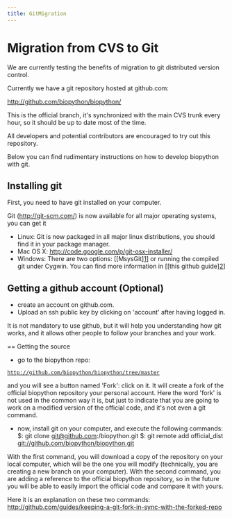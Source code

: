 ```yaml
---
title: GitMigration
---
```


Migration from CVS to Git
=========================

We are currently testing the benefits of migration to git distributed
version control.

Currently we have a git repository hosted at github.com:

<http://github.com/biopython/biopython/>

This is the official branch, it's synchronized with the main CVS trunk
every hour, so it should be up to date most of the time.

All developers and potential contributors are encouraged to try out this
repository.

Below you can find rudimentary instructions on how to develop biopython
with git.

Installing git
--------------

First, you need to have git installed on your computer.

Git (http://git-scm.com/) is now available for all major operating
systems, you can get it

-   Linux: Git is now packaged in all major linux distributions, you
    should find it in your package manager.
-   Mac OS X: <http://code.google.com/p/git-osx-installer/>
-   Windows: There are two options:
    \[\[MsysGit\][1](http://code.google.com/p/msysgit/)\] or running the
    compiled git under Cygwin. You can find more information in \[\[this
    github
    guide\][2](http://github.com/guides/using-git-and-github-for-the-windows-for-newbies)\]

Getting a github account (Optional)
-----------------------------------

-   create an account on github.com.
-   Upload an ssh public key by clicking on 'account' after having
    logged in.

It is not mandatory to use github, but it will help you understanding
how git works, and it allows other people to follow your branches and
your work.

== Getting the source

- go to the biopython repo:

[`http://github.com/biopython/biopython/tree/master`](http://github.com/biopython/biopython/tree/master)

and you will see a button named 'Fork': click on it. It will create a
fork of the official biopython repository your personal account. Here
the word 'fork' is not used in the common way it is, but just to
indicate that you are going to work on a modified version of the
official code, and it's not even a git command.

- now, install git on your computer, and execute the following commands:
$: git clone git@github.com:<your username>/biopython.git $: git remote
add official\_dist <git://github.com/biopython/biopython.git>

With the first command, you will download a copy of the repository on
your local computer, which will be the one you will modify (technically,
you are creating a new branch on your computer). With the second
command, you are adding a reference to the official biopython
repository, so in the future you will be able to easily import the
official code and compare it with yours.

Here it is an explanation on these two commands:
<http://github.com/guides/keeping-a-git-fork-in-sync-with-the-forked-repo>
